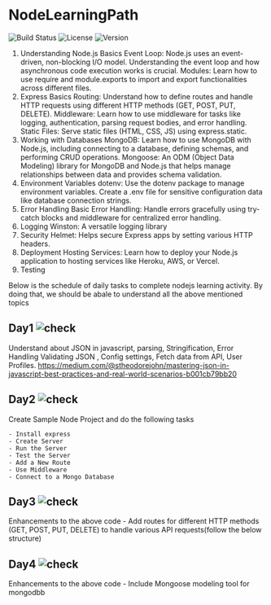 # NodeLearningPath

![Build Status](https://img.shields.io/badge/build-passing-brightgreen)
![License](https://img.shields.io/badge/license-MIT-blue)
![Version](https://img.shields.io/badge/version-1.0.0-orange)

1. Understanding Node.js Basics
   Event Loop: Node.js uses an event-driven, non-blocking I/O model. Understanding the event loop and how asynchronous code execution works is crucial.
   Modules: Learn how to use require and module.exports to import and export functionalities across different files.
2. Express Basics
     Routing: Understand how to define routes and handle HTTP requests using different HTTP methods (GET, POST, PUT, DELETE).
     Middleware: Learn how to use middleware for tasks like logging, authentication, parsing request bodies, and error handling.
     Static Files: Serve static files (HTML, CSS, JS) using express.static.
3. Working with Databases
     MongoDB: Learn how to use MongoDB with Node.js, including connecting to a database, defining schemas, and performing CRUD operations.
     Mongoose: An ODM (Object Data Modeling) library for MongoDB and Node.js that helps manage relationships between data and provides schema validation.
4. Environment Variables
    dotenv: Use the dotenv package to manage environment variables. Create a .env file for sensitive configuration data like database connection strings.
5. Error Handling
      Basic Error Handling: Handle errors gracefully using try-catch blocks and middleware for centralized error handling.
6. Logging
   Winston: A versatile logging library
7. Security
    Helmet: Helps secure Express apps by setting various HTTP headers.
9. Deployment
    Hosting Services: Learn how to deploy your Node.js application to hosting services like Heroku, AWS, or Vercel.
10. Testing


Below is the schedule of daily tasks to complete nodejs learning activity. By doing that, we should be abale to understand all the above mentioned topics

## Day1  ![check](https://img.shields.io/badge/-green.svg?style=for-the-badge&labelColor=gray&color=green)

Understand about JSON in javascript, parsing, Stringification, Error Handling Validating JSON , Config settings, Fetch data from API, User Profiles.
   https://medium.com/@stheodorejohn/mastering-json-in-javascript-best-practices-and-real-world-scenarios-b001cb79bb20

## Day2  ![check](https://img.shields.io/badge/-green.svg?style=for-the-badge&labelColor=gray&color=green)

Create Sample Node Project  and do the following tasks

    - Install express
    - Create Server 
    - Run the Server
    - Test the Server
    - Add a New Route
    - Use Middleware
    - Connect to a Mongo Database


## Day3 ![check](https://img.shields.io/badge/-green.svg?style=for-the-badge&labelColor=gray&color=green)

Enhancements to the above code
    - Add routes for different HTTP methods (GET, POST, PUT, DELETE) to handle various API requests(follow the below structure)
    

## Day4 ![check](https://img.shields.io/badge/-green.svg?style=for-the-badge&labelColor=gray&color=blue)

Enhancements to the above code
    - Include Mongoose modeling tool for mongodbb
    



